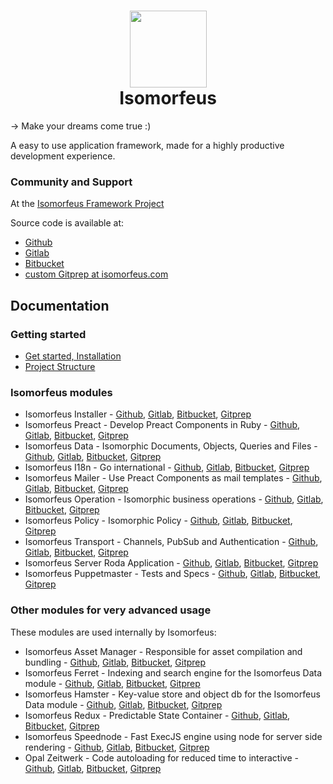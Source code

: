<h1 align="center">
  <img src="https://github.com/isomorfeus/isomorfeus-project/blob/master/Isomorfeus-Logo.png?raw=true" align="center" width="123" height="123" />
  <br/>
  Isomorfeus<br/>
</h1>

-> Make your dreams come true :)

A easy to use application framework, made for a highly productive development experience.

### Community and Support
At the [Isomorfeus Framework Project](https://isomorfeus.com)

Source code is available at:
- [Github](https://github.com/isomorfeus)
- [Gitlab](https://gitlab.com/isomorfeus)
- [Bitbucket](https://bitbucket.org/isomorfeus/)
- [custom Gitprep at isomorfeus.com](https://isomorfeus.com/gitprep/jan)

## Documentation

### Getting started
- [Get started, Installation](docs/get_started_web.md)
- [Project Structure](docs/project_structure.md)

### Isomorfeus modules
- Isomorfeus Installer -
[Github](https://github.com/isomorfeus/isomorfeus-project/tree/master/isomorfeus),
[Gitlab](https://gitlab.com/isomorfeus/isomorfeus-project/-/tree/master/isomorfeus),
[Bitbucket](https://bitbucket.org/isomorfeus/isomorfeus-project/src/master/isomorfeus/),
[Gitprep](https://isomorfeus.com/gitprep/jan/isomorfeus-project/tree/master/isomorfeus)
- Isomorfeus Preact - Develop Preact Components in Ruby -
[Github](https://github.com/isomorfeus/isomorfeus-preact),
[Gitlab](https://gitlab.com/isomorfeus/isomorfeus-preact),
[Bitbucket](https://bitbucket.org/isomorfeus/isomorfeus-preact/src/master/),
[Gitprep](https://isomorfeus.com/gitprep/jan/isomorfeus-preact)
- Isomorfeus Data - Isomorphic Documents, Objects, Queries and Files -
[Github](https://github.com/isomorfeus/isomorfeus-project/tree/master/isomorfeus-data),
[Gitlab](https://gitlab.com/isomorfeus/isomorfeus-project/-/tree/master/isomorfeus-data),
[Bitbucket](https://bitbucket.org/isomorfeus/isomorfeus-project/src/master/isomorfeus-data/),
[Gitprep](https://isomorfeus.com/gitprep/jan/isomorfeus-project/tree/master/isomorfeus-data)
- Isomorfeus I18n - Go international -
[Github](https://github.com/isomorfeus/isomorfeus-project/tree/master/isomorfeus-i18n),
[Gitlab](https://gitlab.com/isomorfeus/isomorfeus-project/-/tree/master/isomorfeus-i18n),
[Bitbucket](https://bitbucket.org/isomorfeus/isomorfeus-project/src/master/isomorfeus-i18n/),
[Gitprep](https://isomorfeus.com/gitprep/jan/isomorfeus-project/tree/master/isomorfeus-i18n)
- Isomorfeus Mailer - Use Preact Components as mail templates -
[Github](https://github.com/isomorfeus/isomorfeus-project/tree/master/isomorfeus-mailer),
[Gitlab](https://gitlab.com/isomorfeus/isomorfeus-project/-/tree/master/isomorfeus-mailer),
[Bitbucket](https://bitbucket.org/isomorfeus/isomorfeus-project/src/master/isomorfeus-mailer/),
[Gitprep](https://isomorfeus.com/gitprep/jan/isomorfeus-project/tree/master/isomorfeus-mailer)
- Isomorfeus Operation - Isomorphic business operations -
[Github](https://github.com/isomorfeus/isomorfeus-project/tree/master/isomorfeus-operation),
[Gitlab](https://gitlab.com/isomorfeus/isomorfeus-project/-/tree/master/isomorfeus-operation),
[Bitbucket](https://bitbucket.org/isomorfeus/isomorfeus-project/src/master/isomorfeus-operation/),
[Gitprep](https://isomorfeus.com/gitprep/jan/isomorfeus-project/tree/master/isomorfeus-operation)
- Isomorfeus Policy - Isomorphic Policy -
[Github](https://github.com/isomorfeus/isomorfeus-project/tree/master/isomorfeus-policy),
[Gitlab](https://gitlab.com/isomorfeus/isomorfeus-project/-/tree/master/isomorfeus-policy),
[Bitbucket](https://bitbucket.org/isomorfeus/isomorfeus-project/src/master/isomorfeus-policy/),
[Gitprep](https://isomorfeus.com/gitprep/jan/isomorfeus-project/tree/master/isomorfeus-policy)
- Isomorfeus Transport - Channels, PubSub and Authentication -
[Github](https://github.com/isomorfeus/isomorfeus-project/tree/master/isomorfeus-transport),
[Gitlab](https://gitlab.com/isomorfeus/isomorfeus-project/-/tree/master/isomorfeus-transport),
[Bitbucket](https://bitbucket.org/isomorfeus/isomorfeus-project/src/master/isomorfeus-transport/),
[Gitprep](https://isomorfeus.com/gitprep/jan/isomorfeus-project/tree/master/isomorfeus-transport)
- Isomorfeus Server Roda Application -
[Github](https://github.com/isomorfeus/isomorfeus-project/blob/master/docs/roda_app.md),
[Gitlab](https://gitlab.com/isomorfeus/isomorfeus-project/-/blob/master/docs/roda_app.md),
[Bitbucket](https://bitbucket.org/isomorfeus/isomorfeus-project/src/master/docs/roda_app.md),
[Gitprep](https://isomorfeus.com/gitprep/jan/isomorfeus-project/blob/master/docs/roda_app.md)
- Isomorfeus Puppetmaster - Tests and Specs -
[Github](https://github.com/isomorfeus/isomorfeus-puppetmaster),
[Gitlab](https://gitlab.com/isomorfeus/isomorfeus-puppetmaster),
[Bitbucket](https://bitbucket.org/isomorfeus/isomorfeus-puppetmaster/src/master/),
[Gitprep](https://isomorfeus.com/gitprep/jan/isomorfeus-puppetmaster)

### Other modules for very advanced usage
These modules are used internally by Isomorfeus:

- Isomorfeus Asset Manager - Responsible for asset compilation and bundling -
[Github](https://github.com/isomorfeus/isomorfeus-asset-manager),
[Gitlab](https://gitlab.com/isomorfeus/isomorfeus-asset-manager),
[Bitbucket](https://bitbucket.org/isomorfeus/isomorfeus-asset-manager/src/master/),
[Gitprep](https://isomorfeus.com/gitprep/jan/isomorfeus-asset-manager)
- Isomorfeus Ferret - Indexing and search engine for the Isomorfeus Data module -
[Github](https://github.com/isomorfeus/isomorfeus-ferret),
[Gitlab](https://gitlab.com/isomorfeus/isomorfeus-ferret),
[Bitbucket](https://bitbucket.org/isomorfeus/isomorfeus-ferret/src/master/),
[Gitprep](https://isomorfeus.com/gitprep/jan/isomorfeus-ferret)
- Isomorfeus Hamster - Key-value store and object db for the Isomorfeus Data module -
[Github](https://github.com/isomorfeus/isomorfeus-hamster),
[Gitlab](https://gitlab.com/isomorfeus/isomorfeus-hamster),
[Bitbucket](https://bitbucket.org/isomorfeus/isomorfeus-hamster/src/master/),
[Gitprep](https://isomorfeus.com/gitprep/jan/isomorfeus-hamster)
- Isomorfeus Redux - Predictable State Container -
[Github](https://github.com/isomorfeus/isomorfeus-redux),
[Gitlab](https://gitlab.com/isomorfeus/isomorfeus-redux),
[Bitbucket](https://bitbucket.org/isomorfeus/isomorfeus-redux/src/master/),
[Gitprep](https://isomorfeus.com/gitprep/jan/isomorfeus-redux)
- Isomorfeus Speednode - Fast ExecJS engine using node for server side rendering -
[Github](https://github.com/isomorfeus/isomorfeus-speednode),
[Gitlab](https://gitlab.com/isomorfeus/isomorfeus-speednode),
[Bitbucket](https://bitbucket.org/isomorfeus/isomorfeus-speednode/src/master/),
[Gitprep](https://isomorfeus.com/gitprep/jan/isomorfeus-speednode)
- Opal Zeitwerk - Code autoloading for reduced time to interactive -
[Github](https://github.com/isomorfeus/opal-zeitwerk),
[Gitlab](https://gitlab.com/isomorfeus/opal-zeitwerk),
[Bitbucket](https://bitbucket.org/isomorfeus/opal-zeitwerk/src/master/),
[Gitprep](https://isomorfeus.com/gitprep/jan/opal-zeitwerk)

